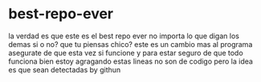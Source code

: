 

# best-repo-ever
la verdad es que este es el best repo ever
no importa lo que digan los demas
si o no? que tu piensas chico?
este es un cambio mas al programa
asegurate de que esta vez si funcione
y
para estar seguro de que todo
funciona bien
estoy agragando estas lineas
no son de codigo
pero la idea es que
sean detectadas by githun
